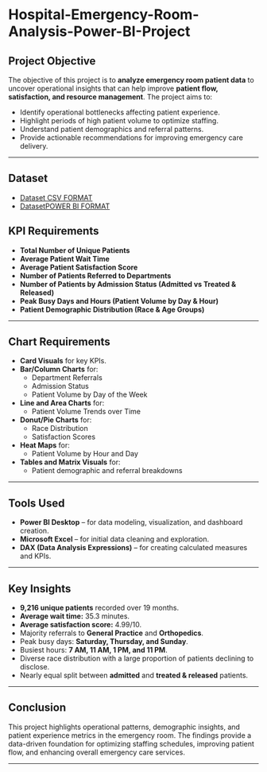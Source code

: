 # Hospital-Emergency-Room-Analysis-Power-BI-Project
## Project Objective
The objective of this project is to **analyze emergency room patient data** to uncover operational insights that can help improve **patient flow, satisfaction, and resource management**. The project aims to:

- Identify operational bottlenecks affecting patient experience.
- Highlight periods of high patient volume to optimize staffing.
- Understand patient demographics and referral patterns.
- Provide actionable recommendations for improving emergency care delivery.

---

## Dataset
- <a href= "https://github.com/Deepak91490/Hospital-Emergency-Room-Analysis-Power-BI-Project/blob/main/Hospital%20ER_Data.csv">Dataset CSV FORMAT</a>
- <a href= "https://github.com/Deepak91490/Hospital-Emergency-Room-Analysis-Power-BI-Project/blob/main/Hospital%20Emergency%20Room%20Analysis.pbix">DatasetPOWER BI FORMAT</a>

## KPI Requirements

- **Total Number of Unique Patients**
- **Average Patient Wait Time**
- **Average Patient Satisfaction Score**
- **Number of Patients Referred to Departments**
- **Number of Patients by Admission Status (Admitted vs Treated & Released)**
- **Peak Busy Days and Hours (Patient Volume by Day & Hour)**
- **Patient Demographic Distribution (Race & Age Groups)**

---

## Chart Requirements

- **Card Visuals** for key KPIs.
- **Bar/Column Charts** for:
  - Department Referrals
  - Admission Status
  - Patient Volume by Day of the Week
- **Line and Area Charts** for:
  - Patient Volume Trends over Time
- **Donut/Pie Charts** for:
  - Race Distribution
  - Satisfaction Scores
- **Heat Maps** for:
  - Patient Volume by Hour and Day
- **Tables and Matrix Visuals** for:
  - Patient demographic and referral breakdowns

---

## Tools Used

- **Power BI Desktop** – for data modeling, visualization, and dashboard creation.
- **Microsoft Excel** – for initial data cleaning and exploration.
- **DAX (Data Analysis Expressions)** – for creating calculated measures and KPIs.

---

## Key Insights

- **9,216 unique patients** recorded over 19 months.
- **Average wait time:** 35.3 minutes.
- **Average satisfaction score:** 4.99/10.
- Majority referrals to **General Practice** and **Orthopedics**.
- Peak busy days: **Saturday, Thursday, and Sunday**.
- Busiest hours: **7 AM, 11 AM, 1 PM, and 11 PM**.
- Diverse race distribution with a large proportion of patients declining to disclose.
- Nearly equal split between **admitted** and **treated & released** patients.

---

## Conclusion

This project highlights operational patterns, demographic insights, and patient experience metrics in the emergency room. The findings provide a data-driven foundation for optimizing staffing schedules, improving patient flow, and enhancing overall emergency care services.

---
